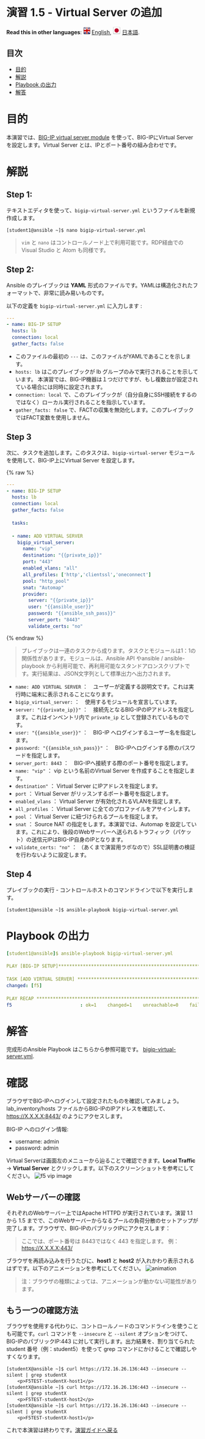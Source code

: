 # 演習 1.5 - Virtual Server の追加

**Read this in other languages**: ![uk](../../../images/uk.png) [English](README),  ![japan](../../../images/japan.png) [日本語](README.ja.md).

## 目次

- [目的](#目的)
- [解説](#解説)
- [Playbook の出力](#Playbookの出力)
- [解答](#解答)

# 目的

本演習では、[BIG-IP virtual server module](https://docs.ansible.com/ansible/latest/modules/bigip_virtual_server_module.html) を使って、BIG-IPにVirtual Server を設定します。Virtual Server とは、IPとポート番号の組み合わせです。

# 解説

## Step 1:

テキストエディタを使って、`bigip-virtual-server.yml` というファイルを新規作成します。

```
[student1@ansible ~]$ nano bigip-virtual-server.yml
```

>`vim` と `nano` はコントロールノード上で利用可能です。RDP経由でのVisual Studio と Atom も同様です。

## Step 2:

Ansible のプレイブックは **YAML** 形式のファイルです。YAMLは構造化されたフォーマットで、非常に読み易いものです。

以下の定義を `bigip-virtual-server.yml` に入力します :

``` yaml
---
- name: BIG-IP SETUP
  hosts: lb
  connection: local
  gather_facts: false
```

- このファイルの最初の `---` は、このファイルがYAMLであることを示します。
- `hosts: lb` はこのプレイブックが lb グループのみで実行されることを示しています。 本演習では、BIG-IP機器は１つだけですが、もし複数台が設定されている場合には同時に設定されます。
- `connection: local` で、このプレイブックが（自分自身にSSH接続をするのではなく）ローカル実行されることを指示しています。
- `gather_facts: false` で、FACTの収集を無効化します。このプレイブックではFACT変数を使用しません。  

## Step 3

次に、タスクを追加します。このタスクは、`bigip-virtual-server` モジュールを使用して、BIG-IP上にVirtual Server を設定します。

{% raw %}
``` yaml
---
- name: BIG-IP SETUP
  hosts: lb
  connection: local
  gather_facts: false

  tasks:

  - name: ADD VIRTUAL SERVER
    bigip_virtual_server:
      name: "vip"
      destination: "{{private_ip}}"
      port: "443"
      enabled_vlans: "all"
      all_profiles: ['http','clientssl','oneconnect']
      pool: "http_pool"
      snat: "Automap"
      provider:
        server: "{{private_ip}}"
        user: "{{ansible_user}}"
        password: "{{ansible_ssh_pass}}"
        server_port: "8443"
        validate_certs: "no"
```

{% endraw %}

>プレイブックは一連のタスクから成ります。タスクとモジュールは1：1の関係性があります。モジュールは、Ansible API やansible / ansible-playbook から利用可能で、再利用可能なスタンドアロンスクリプトです。実行結果は、JSON文字列として標準出力へ出力されます。

- `name: ADD VIRTUAL SERVER` ：　ユーザーが定義する説明文です。これは実行時に端末に表示されることになります。
- `bigip_virtual_server:` ：　使用するモジュールを宣言しています。
- `server: "{{private_ip}}"` ：　接続先となるBIG-IPのIPアドレスを指定します。これはインベントリ内で `private_ip` として登録されているものです。
- `user: "{{ansible_user}}"` ：　BIG-IP へログインするユーザー名を指定します。
- `password: "{{ansible_ssh_pass}}"` ：　BIG-IPへログインする際のパスワードを指定します。
- `server_port: 8443` ：　BIG-IPへ接続する際のポート番号を指定します。
- `name: "vip"` ： vip という名前のVirtual Server を作成することを指定します。
- `destination"` ： Virtual Server にIPアドレスを指定します。
- `port` ： Virtual Server がリッスンするポート番号を指定します。
- `enabled_vlans` ： Virtual Server が有効化されるVLANを指定します。
- `all_profiles` ： Virtual Server に全てのプロファイルをアサインします。
- `pool` ： Virtual Server に紐づけられるプールを指定します。
- `snat` ： Source NAT の指定をします。本演習では、Automap を設定しています。これにより、後段のWebサーバーへ送られるトラフィック（パケット）の送信元IPはBIG-IP自身のIPとなります。
- `validate_certs: "no"` ： （あくまで演習用ラボなので）SSL証明書の検証を行わないように設定します。  

## Step 4

プレイブックの実行 - コントロールホストのコマンドラインで以下を実行します。


```
[student1@ansible ~]$ ansible-playbook bigip-virtual-server.yml
```

# Playbook の出力

```yaml
[student1@ansible]$ ansible-playbook bigip-virtual-server.yml

PLAY [BIG-IP SETUP]*************************************************************

TASK [ADD VIRTUAL SERVER] ******************************************************
changed: [f5]

PLAY RECAP *********************************************************************
f5                         : ok=1    changed=1    unreachable=0    failed=0
```

# 解答

完成形のAnsible Playbook はこちらから参照可能です。 [bigip-virtual-server.yml](./bigip-virtual-server.yml).

# 確認

ブラウザでBIG-IPへログインして設定されたものを確認してみましょう。lab_inventory/hosts ファイルからBIG-IPのIPアドレスを確認して、https://X.X.X.X:8443/ のようにアクセスします。

BIG-IP へのログイン情報:
- username: admin
- password: admin

Virtual Serverは画面左のメニューから辿ることで確認できます。**Local Traffic** -> **Virtual Server** とクリックします。以下のスクリーンショットを参考にしてください。
![f5 vip image](f5vip.png)

## Webサーバーの確認

それぞれのWebサーバー上ではApache HTTPD が実行されています。演習 1.1 から 1.5 までで、このWebサーバーからなるプールの負荷分散のセットアップが完了します。ブラウザで、BIG-IPのパブリックIPにアクセスします：

>ここでは、ポート番号は 8443ではなく 443 を指定します。 例： https://X.X.X.X:443/

ブラウザを再読み込みを行うたびに、**host1** と **host2** が入れかわり表示されるはずです。以下のアニメーションを参考にしてください。
![animation](animation.gif)
>注：ブラウザの種類によっては、アニメーションが動かない可能性があります。

## もう一つの確認方法

ブラウザを使用する代わりに、コントロールノードのコマンドラインを使うことも可能です。`curl` コマンドを `--insecure` と `--silent` オプションをつけて、BIG-IPのパブリックIP:443 に対して実行します。出力結果を、割り当てられたstudent 番号（例：student5）を使って grep コマンドにかけることで確認しやすくなります。

```
[studentX@ansible ~]$ curl https://172.16.26.136:443 --insecure --silent | grep studentX
    <p>F5TEST-studentX-host1</p>
[studentX@ansible ~]$ curl https://172.16.26.136:443 --insecure --silent | grep studentX
    <p>F5TEST-studentX-host2</p>
[studentX@ansible ~]$ curl https://172.16.26.136:443 --insecure --silent | grep studentX
    <p>F5TEST-studentX-host1</p>
```


これで本演習は終わりです。[演習ガイドへ戻る](../README.ja.md.md)
